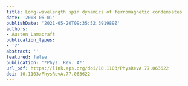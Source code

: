 ```yaml
---
title: Long-wavelength spin dynamics of ferromagnetic condensates
date: '2008-06-01'
publishDate: '2021-05-20T09:35:52.391989Z'
authors:
- Austen Lamacraft
publication_types:
- '2'
abstract: ''
featured: false
publication: '*Phys. Rev. A*'
url_pdf: https://link.aps.org/doi/10.1103/PhysRevA.77.063622
doi: 10.1103/PhysRevA.77.063622
---
```


